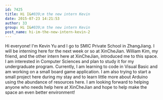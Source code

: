 ```yaml
---
id: 7425
title: Hi I&#039;m the new intern Kevin
date: 2015-07-23 14:21:53
author: 33
group: Hi I&#039;m the new intern Kevin
post_name: hi-im-the-new-intern-kevin-2
---
```


Hi everyone! I'm Kevin Yu and I go to SMIC Private School in ZhangJiang. I will be interning here for the next week or so at XinCheJian. William Kim, my friend, and the other intern here at XinCheJian, introduced me to this space. I am interested in Computer Sciences and plan to study it for my undergraduate program. Currently, I am learning to code in Visual Basic and am working on a small board game application. I am also trying to start a small project here during my stay and to learn little more about Arduino using the abundance of resources here. I am looking forward to helping anyone who needs help here at XinCheJian and hope to help make the space an even better environment!